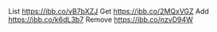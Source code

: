 List
https://ibb.co/vB7bXZJ
Get
https://ibb.co/2MQxVGZ
Add
https://ibb.co/k6dL3b7
Remove
https://ibb.co/nzvD94W
